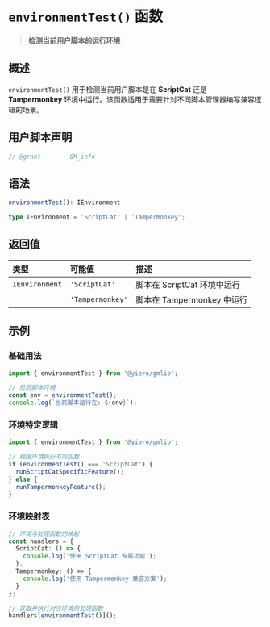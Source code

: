 # `environmentTest()` 函数

> **检测当前用户脚本的运行环境**

## 概述

`environmentTest()` 用于检测当前用户脚本是在 **ScriptCat** 还是 **Tampermonkey** 环境中运行。该函数适用于需要针对不同脚本管理器编写兼容逻辑的场景。

## 用户脚本声明

```ts
// @grant        GM_info
```

## 语法

```ts
environmentTest(): IEnvironment

type IEnvironment = 'ScriptCat' | 'Tampermonkey';
```

## 返回值

| 类型           | 可能值           | 描述                        |
| :------------- | :--------------- | :-------------------------- |
| `IEnvironment` | `'ScriptCat'`    | 脚本在 ScriptCat 环境中运行 |
|                | `'Tampermonkey'` | 脚本在 Tampermonkey 中运行  |

## 示例

### 基础用法

```ts
import { environmentTest } from '@yiero/gmlib';

// 检测脚本环境
const env = environmentTest();
console.log(`当前脚本运行在: ${env}`);
```

### 环境特定逻辑

```ts
import { environmentTest } from '@yiero/gmlib';

// 根据环境执行不同函数
if (environmentTest() === 'ScriptCat') {
  runScriptCatSpecificFeature();
} else {
  runTampermonkeyFeature();
}
```

### 环境映射表

```ts
// 环境与处理函数的映射
const handlers = {
  ScriptCat: () => {
    console.log('使用 ScriptCat 专属功能');
  },
  Tampermonkey: () => {
    console.log('使用 Tampermonkey 兼容方案');
  }
};

// 获取并执行对应环境的处理函数
handlers[environmentTest()]();
```
